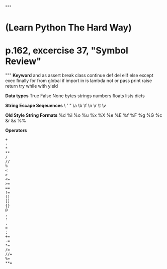 """
# (Learn Python The Hard Way)
# p.162, excercise 37, "Symbol Review" 
"""
**Keyword**
and
as
assert
break
class
continue
def
del
elif
else
except
exec
finally
for
from
global
if
import 
in
is
lambda
not
or
pass
print
raise
return
try
while
with 
yield

**Data types**
True
False
None
bytes
strings
numbers
floats
lists
dicts

**String Escape Seqeuences**
\\
\'
\"
\a
\b
\f
\n
\r
\t
\v

**Old Style String Formats**
%d
%i
%o
%u
%x
%X
%e
%E
%f
%F
%g
%G
%c
&r
&s
%%

**Operators**
```
+
-
*
**
/
//
%
<
>
<=
>=
==
!=
()
[]
{}
@
,
:
.
=
;
+=
-=
*=
/=
//=
%=
**=
```